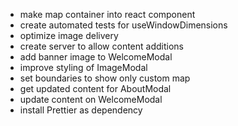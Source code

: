 



- make map container into react component
- create automated tests for useWindowDimensions
- optimize image delivery
-  create server to allow content additions
- add banner image to WelcomeModal
- improve styling of ImageModal
- set boundaries to show only custom map
- get updated content for AboutModal
- update content on WelcomeModal
- install Prettier as dependency

